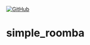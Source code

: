 [![GitHub](https://img.shields.io/github/license/mashape/apistatus.svg)](https://github.com/bsaisudh/simple_roomba/blob/master/LICENSE)

# simple_roomba
